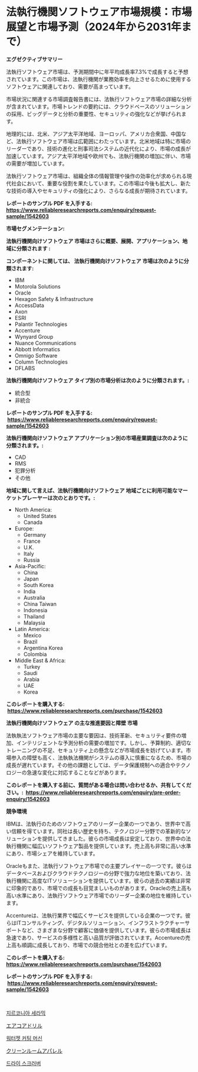 <p><h1>法執行機関ソフトウェア市場規模：市場展望と市場予測（2024年から2031年まで）</h1></p><p><strong>エグゼクティブサマリー</strong></p>
<p><p>法執行ソフトウェア市場は、予測期間中に年平均成長率7.3%で成長すると予想されています。この市場は、法執行機関が業務効率を向上させるために使用するソフトウェアに関連しており、需要が高まっています。</p><p>市場状況に関連する市場調査報告書には、法執行ソフトウェア市場の詳細な分析が含まれています。市場トレンドの要約には、クラウドベースのソリューションの採用、ビッグデータと分析の重要性、セキュリティの強化などが挙げられます。</p><p>地理的には、北米、アジア太平洋地域、ヨーロッパ、アメリカ合衆国、中国など、法執行ソフトウェア市場は広範囲にわたっています。北米地域は特に市場のリーダーであり、技術の進化と刑事司法システムの近代化により、市場の成長が加速しています。アジア太平洋地域や欧州でも、法執行機関の増加に伴い、市場の需要が増加しています。</p><p>法執行ソフトウェア市場は、組織全体の情報管理や操作の効率化が求められる現代社会において、重要な役割を果たしています。この市場は今後も拡大し、新たな技術の導入やセキュリティの強化により、さらなる成長が期待されています。</p></p>
<p><strong>レポートのサンプル PDF を入手する: <a href="https://www.reliableresearchreports.com/enquiry/request-sample/1542603">https://www.reliableresearchreports.com/enquiry/request-sample/1542603</a></strong></p>
<p><strong>市場セグメンテーション:</strong></p>
<p><strong> 法執行機関向けソフトウェア 市場はさらに概要、展開、アプリケーション、地域に分類されます :</strong></p>
<p><strong>コンポーネントに関しては、 法執行機関向けソフトウェア 市場は次のように分類されます: &nbsp;</strong></p>
<p><ul><li>IBM</li><li>Motorola Solutions</li><li>Oracle</li><li>Hexagon Safety & Infrastructure</li><li>AccessData</li><li>Axon</li><li>ESRI</li><li>Palantir Technologies</li><li>Accenture</li><li>Wynyard Group</li><li>Nuance Communications</li><li>Abbott Informatics</li><li>Omnigo Software</li><li>Column Technologies</li><li>DFLABS</li></ul></p>
<p><strong> 法執行機関向けソフトウェア タイプ別の市場分析は次のように分類されます。:</strong></p>
<p><ul><li>統合型</li><li>非統合</li></ul></p>
<p><strong>レポートのサンプル PDF を入手する: &nbsp;<a href="https://www.reliableresearchreports.com/enquiry/request-sample/1542603">https://www.reliableresearchreports.com/enquiry/request-sample/1542603</a></strong></p>
<p><strong> 法執行機関向けソフトウェア アプリケーション別の市場産業調査は次のように分類されます。:</strong></p>
<p><ul><li>CAD</li><li>RMS</li><li>犯罪分析</li><li>その他</li></ul></p>
<p><strong>地域に関して言えば、法執行機関向けソフトウェア 地域ごとに利用可能なマーケットプレーヤーは次のとおりです。:</strong></p>
<p><ul>
    <li>
        North America:
        <ul>
            <li>United States</li>
            <li>Canada</li>
        </ul>
    </li>
    <li>
        Europe:
        <ul>
            <li>Germany</li>
            <li>France</li>
            <li>U.K.</li>
            <li>Italy</li>
            <li>Russia</li>
        </ul>
    </li>
    <li>
        Asia-Pacific:
        <ul>
            <li>China</li>
            <li>Japan</li>
            <li>South Korea</li>
            <li>India</li>
            <li>Australia</li>
            <li>China Taiwan</li>
            <li>Indonesia</li>
            <li>Thailand</li>
            <li>Malaysia</li>
        </ul>
    </li>
    <li>
        Latin America:
        <ul>
            <li>Mexico</li>
            <li>Brazil</li>
            <li>Argentina Korea</li>
            <li>Colombia</li>
        </ul>
    </li>
    <li>
        Middle East & Africa:
        <ul>
            <li>Turkey</li>
            <li>Saudi</li>
            <li>Arabia</li>
            <li>UAE</li>
            <li>Korea</li>
        </ul>
    </li>
    </ul></p>
<p><strong>このレポートを購入する: &nbsp;<a href="https://www.reliableresearchreports.com/purchase/1542603">https://www.reliableresearchreports.com/purchase/1542603</a></strong></p>
<p><strong>法執行機関向けソフトウェア の主な推進要因と障壁 市場</strong></p>
<p><p>法執執法ソフトウェア市場の主要な要因は、技術革新、セキュリティ要件の増加、インテリジェントな予測分析の需要の増加です。しかし、予算制約、適切なトレーニングの不足、セキュリティ上の懸念などが市場成長を妨げています。市場参入の障壁も高く、法執執法機関がシステムの導入に慎重になるため、市場の成長が遅れています。その他の課題としては、データ保護規制への適合やテクノロジーの急速な変化に対応することなどがあります。</p></p>
<p><strong>このレポートを購入する前に、質問がある場合は問い合わせるか、共有してください。:&nbsp; <a href="https://www.reliableresearchreports.com/enquiry/pre-order-enquiry/1542603">https://www.reliableresearchreports.com/enquiry/pre-order-enquiry/1542603</a></strong></p>
<p><strong>競争環境</strong></p>
<p><p>IBMは、法執行のためのソフトウェアのリーダー企業の一つであり、世界中で高い信頼を得ています。同社は長い歴史を持ち、テクノロジー分野での革新的なソリューションを提供してきました。彼らの市場成長は安定しており、世界中の法執行機関に幅広いソフトウェア製品を提供しています。売上高も非常に高い水準にあり、市場シェアを維持しています。</p><p>Oracleもまた、法執行ソフトウェア市場での主要プレイヤーの一つです。彼らはデータベースおよびクラウドテクノロジーの分野で強力な地位を築いており、法執行機関に高度なITソリューションを提供しています。彼らの過去の実績は非常に印象的であり、市場での成長も目覚ましいものがあります。Oracleの売上高も高い水準にあり、法執行ソフトウェア市場でのリーダー企業の地位を維持しています。</p><p>Accentureは、法執行業界で幅広くサービスを提供している企業の一つです。彼らはITコンサルティング、デジタルソリューション、インフラストラクチャーサポートなど、さまざまな分野で顧客に価値を提供しています。彼らの市場成長は急速であり、サービスの多様性と高い品質が評価されています。Accentureの売上高も順調に成長しており、市場での競合他社との差を広げています。</p></p>
<p><strong>このレポートを購入する: &nbsp; <a href="https://www.reliableresearchreports.com/purchase/1542603">https://www.reliableresearchreports.com/purchase/1542603</a></strong></p>
<p><strong>レポートのサンプル PDF を入手する: &nbsp;<a href="https://www.reliableresearchreports.com/enquiry/request-sample/1542603">https://www.reliableresearchreports.com/enquiry/request-sample/1542603</a></strong><strong></strong></p>
<p>&nbsp;</p>
<p><p><a href="https://medium.com/@heisenberg6587768/%EC%A7%80%EB%A5%B4%EC%BD%94%EB%8B%88%EC%95%84-%EC%84%B8%EB%9D%BC%EB%AF%B9-%EC%8B%9C%EC%9E%A5-%EC%84%B1%EA%B3%B5%EC%A0%81%EC%9D%B8-%EB%B9%84%EC%A6%88%EB%8B%88%EC%8A%A4-%EC%A0%84%EB%9E%B5%EC%9D%98-%ED%95%B5%EC%8B%AC-2031%EB%85%84%EA%B9%8C%EC%A7%80-%EC%98%88%EC%B8%A1-0268402570d2">지르코니아 세라믹</a></p><p><a href="https://medium.com/@nairn_boy/%E3%82%A8%E3%82%A2%E3%82%B3%E3%82%A2%E3%83%89%E3%83%AA%E3%83%AA%E3%83%B3%E3%82%B0%E5%B8%82%E5%A0%B4%E3%81%AE%E8%A6%8B%E9%80%9A%E3%81%97-%E5%B8%82%E5%A0%B4%E3%81%AE%E3%83%88%E3%83%AC%E3%83%B3%E3%83%89-%E6%88%90%E9%95%B7-2024%E5%B9%B4%E3%81%8B%E3%82%892031%E5%B9%B4%E3%81%BE%E3%81%A7%E3%81%AE%E4%BA%88%E6%B8%AC-fea710cd04bd">エアコアドリル</a></p><p><a href="https://github.com/JeromeRtyau89966/Market-Research-Report-List-1/blob/main/147665415580.md">워터젯 커팅 머신</a></p><p><a href="https://medium.com/@englandlifestyle_22171/%E3%82%AF%E3%83%AA%E3%83%BC%E3%83%B3%E3%83%AB%E3%83%BC%E3%83%A0%E3%82%A2%E3%83%91%E3%83%AC%E3%83%AB%E5%B8%82%E5%A0%B4%E3%81%AF-%E5%B8%82%E5%A0%B4%E3%82%B7%E3%82%A7%E3%82%A2-%E5%B8%82%E5%A0%B4%E3%83%88%E3%83%AC%E3%83%B3%E3%83%89-%E5%B8%82%E5%A0%B4%E6%88%90%E9%95%B7%E3%81%AB%E9%96%A2%E3%81%99%E3%82%8B%E6%83%85%E5%A0%B1%E3%82%92%E6%8F%90%E4%BE%9B%E3%81%97%E3%81%BE%E3%81%99-078b472125e7">クリーンルームアパレル</a></p><p><a href="https://medium.com/@duculucescu2022/%EA%B1%B4%EC%A1%B0-%EC%8A%A4%ED%81%AC%EB%9F%AC%EB%B2%84-%EC%8B%9C%EC%9E%A5-%EA%B7%9C%EB%AA%A8%EB%8A%94-%EA%B8%80%EB%A1%9C%EB%B2%8C-%EC%82%B0%EC%97%85%EC%97%90%EC%84%9C-%EC%B5%9C%EC%A0%81%EC%9D%98-%EB%A7%88%EC%BC%80%ED%8C%85-%EC%B1%84%EB%84%90%EC%9D%84-%EB%B3%B4%EC%97%AC%EC%A4%8D%EB%8B%88%EB%8B%A4-c5cee01e3b51">드라이 스크러버</a></p></p>